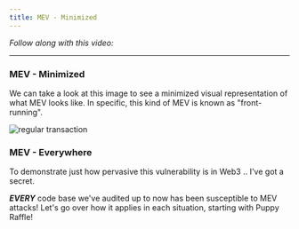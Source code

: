 ```yaml
---
title: MEV - Minimized
---
```


_Follow along with this video:_

---

### MEV - Minimized

We can take a look at this image to see a minimized visual representation of what MEV looks like. In specific, this kind of MEV is known as "front-running".

![regular transaction](/security-section-8/4-mev-minimized/minimized.png)

### MEV - Everywhere

To demonstrate just how pervasive this vulnerability is in Web3 .. I've got a secret.

**_EVERY_** code base we've audited up to now has been susceptible to MEV attacks! Let's go over how it applies in each situation, starting with Puppy Raffle!
